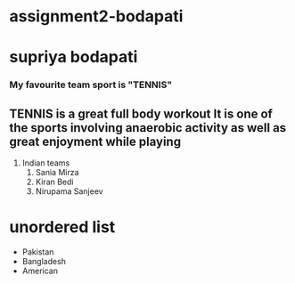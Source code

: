 # assignment2-bodapati
# supriya bodapati
### My favourite team sport is "TENNIS"
TENNIS is a **great full body workout**
It is one of the sports involving anaerobic activity as well as great enjoyment while playing
---
1. Indian teams
    1. Sania Mirza
    2. Kiran Bedi
    3. Nirupama Sanjeev

# unordered list
* Pakistan
* Bangladesh
* American